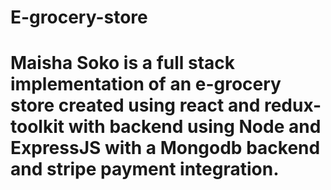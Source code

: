 ﻿# E-grocery-store
# Maisha Soko is a full stack implementation of an e-grocery store created using react and redux-toolkit with backend using Node and ExpressJS with a Mongodb backend and stripe payment integration.
